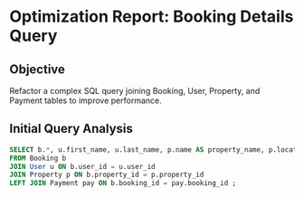# Optimization Report: Booking Details Query

## Objective
Refactor a complex SQL query joining Booking, User, Property, and Payment tables to improve performance.

## Initial Query Analysis

```sql
SELECT b.*, u.first_name, u.last_name, p.name AS property_name, p.location, pay.amount, pay.payment_method
FROM Booking b
JOIN User u ON b.user_id = u.user_id
JOIN Property p ON b.property_id = p.property_id
LEFT JOIN Payment pay ON b.booking_id = pay.booking_id ;


